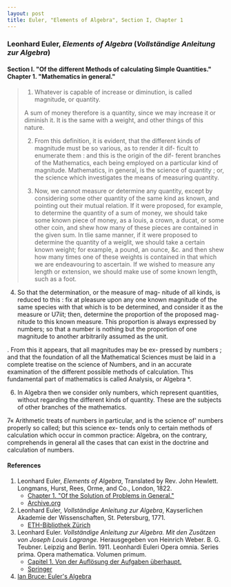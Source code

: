 ```yaml
---
layout: post
title: Euler, "Elements of Algebra", Section I, Chapter 1
---
```


### Leonhard Euler, *Elements of Algebra* (*Vollständige Anleitung zur Algebra*)

#### Section I. "Of the different Methods of calculating Simple Quantities." Chapter 1. "Mathematics in general."

> 1. Whatever is capable of increase or diminution,
is called magnitude, or quantity.
>
> A sum of money therefore
is a quantity, since we may increase it or diminish it.
It is the same with a weight, and other things of this nature.
>
> 2. From
this
definition,
it
is evident,
that the
different
kinds of magnitude must be so various, as to render it dif-
ficult to enumerate them
: and
this
is the origin of the dif-
ferent branches
of the Mathematics, each being employed
on a particular kind of magnitude.
Mathematics, in general,
is the science of quantity ;
or, the science which investigates
the means of measuring quantity.
>
> 3. Now, we cannot measure or determine any quantity,
except by considering some other quantity of the same kind
as known, and pointing
out their mutual
relation.
If
it
were proposed, for example,
to determine the quantity of a
sum of money, we should take some known piece of money,
as a louis, a crown, a ducat, or some other coin, and shew
how many of these pieces are contained in
the given sum.
In
tlie same manner,
if it were proposed
to determine the
quantity of a weiglit, we should take a certain known weight;
for example, a pound, an ounce,
&c. and then shew how
many times one of these weights is contained in that which
we are endeavouring to ascertain.
If we wished to measure
any length or extension, we should make use of some known
length, such as a foot.
>

4. So
that the
determination,
or
the measure of mag-
nitude of all kinds, is reduced
to this
:
fix at pleasure upon
any one known magnitude of the same
species
with
that
which is to be determined, and consider
it as the measure or
U7iit;
then, determine the proportion of the proposed mag-
nitude to this known measure.
This proportion
is always
expressed by numbers; so that a number is nothing but the
proportion of one magnitude to another arbitrarily assumed
as the unit.

. From
this
it appears, that
all magnitudes may be ex-
pressed by numbers
; and
that
the
foundation of
all
the
Mathematical Sciences must be laid
in a complete
treatise
on the science of Numbers, and in an accurate examination
of the different possible methods of calculation.
This fundamental part of mathematics is called Analysis,
or Algebra *.

6. In Algebra
then we
consider
only numbers, which
represent quantities, without regarding the
different kinds
of quantity.
These
are
the
subjects of other branches of
the mathematics.

7« Arithmetic
treats of numbers in particular, and is the
science of' numbers properly so called; but
this science ex-
tends only to certain methods of calculation which occur in
common practice:
Algebra, on
the contrary, comprehends
in general
all
the
cases that can exist
in
the doctrine and
calculation of numbers.






#### References

1. Leonhard Euler, *Elements of Algebra*, Translated by Rev. John Hewlett. Longmans, Hurst, Rees, Orme, and Co., London, 1822.
    - [Chapter 1. "Of the Solution of Problems in General."](/assets/euler/I-1.pdf)
    - [Archive.org](https://archive.org/details/elementsofalgebr00euleuoft/)
2. Leonhard Euler, *Vollständige Anleitung zur Algebra*, Kayserlichen Akademie der Wissenschaften, St. Petersburg, 1771.
    - [ETH-Bibliothek Zürich](https://doi.org/10.3931/e-rara-9093)
3. Leonhard Euler. *Vollständige Anleitung zur Algebra. Mit den Zusätzen von Joseph Louis Lagrange.* Herausgegeben von Heinrich Weber. B. G. Teubner. Leipzig and Berlin. 1911. Leonhardi Euleri Opera omnia. Series prima. Opera mathematica. Volumen primum.
    - [Capitel 1. Von der Auflösung der Aufgaben überhaupt.](/assets/euler/I-I-1.pdf)
    - [Springer](https://link.springer.com/book/9783764314002)
5. [Ian Bruce: Euler's Algebra](https://www.17centurymaths.com/contents/euleralgebra.htm)